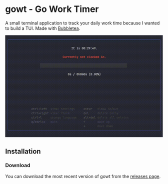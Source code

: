 # gowt - **Go** **W**ork **T**imer

A small terminal application to track your daily work time because I wanted to build a TUI. Made with [Bubbletea](https://github.com/charmbracelet/bubbletea).

![Demo](./demo.gif)

## Installation

### Download

You can download the most recent version of gowt from the [releases page](https://github.com/simon-kolkmann/gowt/releases).
